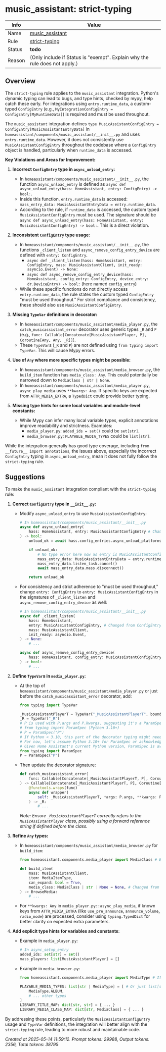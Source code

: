 # music_assistant: strict-typing

| Info   | Value                                                                    |
|--------|--------------------------------------------------------------------------|
| Name   | [music_assistant](https://www.home-assistant.io/integrations/music_assistant/) |
| Rule   | [strict-typing](https://developers.home-assistant.io/docs/core/integration-quality-scale/rules/strict-typing)                                                     |
| Status | **todo**                                                                 |
| Reason | (Only include if Status is "exempt". Explain why the rule does not apply.) |

## Overview

The `strict-typing` rule applies to the `music_assistant` integration. Python's dynamic typing can lead to bugs, and type hints, checked by mypy, help catch these early. For integrations using `entry.runtime_data`, a custom-typed `ConfigEntry` (e.g., `MyIntegrationConfigEntry = ConfigEntry[MyRuntimeData]`) is required and must be used throughout.

The `music_assistant` integration defines `type MusicAssistantConfigEntry = ConfigEntry[MusicAssistantEntryData]` in `homeassistant/components/music_assistant/__init__.py` and uses `entry.runtime_data`. However, it does not consistently use `MusicAssistantConfigEntry` throughout the codebase where a `ConfigEntry` object is handled, particularly when `runtime_data` is accessed.

**Key Violations and Areas for Improvement:**

1.  **Incorrect `ConfigEntry` type in `async_unload_entry`:**
    *   In `homeassistant/components/music_assistant/__init__.py`, the function `async_unload_entry` is defined as `async def async_unload_entry(hass: HomeAssistant, entry: ConfigEntry) -> bool:`.
    *   Inside this function, `entry.runtime_data` is accessed: `mass_entry_data: MusicAssistantEntryData = entry.runtime_data`.
    *   According to the rule, if `runtime_data` is accessed, the custom typed `MusicAssistantConfigEntry` must be used. The signature should be `async def async_unload_entry(hass: HomeAssistant, entry: MusicAssistantConfigEntry) -> bool:`. This is a direct violation.

2.  **Inconsistent `ConfigEntry` type usage:**
    *   In `homeassistant/components/music_assistant/__init__.py`, the functions `_client_listen` and `async_remove_config_entry_device` are defined with `entry: ConfigEntry`.
        *   `async def _client_listen(hass: HomeAssistant, entry: ConfigEntry, mass: MusicAssistantClient, init_ready: asyncio.Event) -> None:`
        *   `async def async_remove_config_entry_device(hass: HomeAssistant, config_entry: ConfigEntry, device_entry: dr.DeviceEntry) -> bool:` (here named `config_entry`)
    *   While these specific functions do not directly access `entry.runtime_data`, the rule states the custom typed `ConfigEntry` "must be used throughout." For strict compliance and consistency, these should also use `MusicAssistantConfigEntry`.

3.  **Missing `TypeVar` definitions in decorator:**
    *   In `homeassistant/components/music_assistant/media_player.py`, the `catch_musicassistant_error` decorator uses generic types `_R` and `P` (e.g., `func: Callable[Concatenate[MusicAssistantPlayer, P], Coroutine[Any, Any, _R]]`).
    *   These `TypeVar`s (`_R` and `P`) are not defined using `from typing import TypeVar`. This will cause Mypy errors.

4.  **Use of `Any` where more specific types might be possible:**
    *   In `homeassistant/components/music_assistant/media_browser.py`, the `build_item` function has `media_class: Any`. This could potentially be narrowed down to `MediaClass | str | None`.
    *   In `homeassistant/components/music_assistant/media_player.py`, `async_play_media` uses `**kwargs: Any`. If specific keys are expected from `ATTR_MEDIA_EXTRA`, a `TypedDict` could provide better typing.

5.  **Missing type hints for some local variables and module-level constants:**
    *   While Mypy can infer many local variable types, explicit annotations improve readability and strictness. Examples:
        *   `media_player.py`: `added_ids = set()` could be `set[str]`.
        *   `media_browser.py`: `PLAYABLE_MEDIA_TYPES` could be `list[str]`.

While the integration generally has good type coverage, including `from __future__ import annotations`, the issues above, especially the incorrect `ConfigEntry` typing in `async_unload_entry`, mean it does not fully follow the `strict-typing` rule.

## Suggestions

To make the `music_assistant` integration compliant with the `strict-typing` rule:

1.  **Correct `ConfigEntry` type in `__init__.py`:**
    *   Modify `async_unload_entry` to use `MusicAssistantConfigEntry`:
        ```python
        # In homeassistant/components/music_assistant/__init__.py
        async def async_unload_entry(
            hass: HomeAssistant, entry: MusicAssistantConfigEntry # Changed from ConfigEntry
        ) -> bool:
            unload_ok = await hass.config_entries.async_unload_platforms(entry, PLATFORMS)

            if unload_ok:
                # No type error here now as entry is MusicAssistantConfigEntry
                mass_entry_data: MusicAssistantEntryData = entry.runtime_data
                mass_entry_data.listen_task.cancel()
                await mass_entry_data.mass.disconnect()

            return unload_ok
        ```
    *   For consistency and strict adherence to "must be used throughout," change `entry: ConfigEntry` to `entry: MusicAssistantConfigEntry` in the signatures of `_client_listen` and `async_remove_config_entry_device` as well:
        ```python
        # In homeassistant/components/music_assistant/__init__.py
        async def _client_listen(
            hass: HomeAssistant,
            entry: MusicAssistantConfigEntry, # Changed from ConfigEntry
            mass: MusicAssistantClient,
            init_ready: asyncio.Event,
        ) -> None:
            # ...
        
        async def async_remove_config_entry_device(
            hass: HomeAssistant, config_entry: MusicAssistantConfigEntry, device_entry: dr.DeviceEntry # Changed from ConfigEntry
        ) -> bool:
            # ...
        ```

2.  **Define `TypeVar`s in `media_player.py`:**
    *   At the top of `homeassistant/components/music_assistant/media_player.py` or just before the `catch_musicassistant_error` decorator, add:
        ```python
        from typing import TypeVar
        
        _MusicAssistantPlayerT = TypeVar("_MusicAssistantPlayerT", bound="MusicAssistantPlayer") # Assuming MusicAssistantPlayer is the self type
        _R = TypeVar("_R")
        # P is used with P.args and P.kwargs, suggesting it's a ParamSpec
        # from typing import ParamSpec (Python 3.10+)
        # P = ParamSpec("P")
        # If Python < 3.10, this part of the decorator typing might need rethinking or simplification
        # For now, let's assume Python 3.10+ for ParamSpec or acknowledge this as a complex spot.
        # Given Home Assistant's current Python version, ParamSpec is available.
        from typing import ParamSpec
        P = ParamSpec("P") 
        ```
    *   Then update the decorator signature:
        ```python
        def catch_musicassistant_error(
            func: Callable[Concatenate[_MusicAssistantPlayerT, P], Coroutine[Any, Any, _R]],
        ) -> Callable[Concatenate[_MusicAssistantPlayerT, P], Coroutine[Any, Any, _R]]:
            @functools.wraps(func)
            async def wrapper(
                self: _MusicAssistantPlayerT, *args: P.args, **kwargs: P.kwargs
            ) -> _R:
                # ...
        ```
        *Note: Ensure `_MusicAssistantPlayerT` correctly refers to the `MusicAssistantPlayer` class, possibly using a forward reference string if defined before the class.*

3.  **Refine `Any` types:**
    *   In `homeassistant/components/music_assistant/media_browser.py` for `build_item`:
        ```python
        from homeassistant.components.media_player import MediaClass # Ensure MediaClass is imported

        def build_item(
            mass: MusicAssistantClient,
            item: MediaItemType,
            can_expand: bool = True,
            media_class: MediaClass | str | None = None, # Changed from Any
        ) -> BrowseMedia:
            # ...
        ```
    *   For `**kwargs: Any` in `media_player.py::async_play_media`, if known keys from `ATTR_MEDIA_EXTRA` (like `use_pre_announce`, `announce_volume`, `radio_mode`) are processed, consider using `typing.TypedDict` for better clarity on expected extra parameters.

4.  **Add explicit type hints for variables and constants:**
    *   Example in `media_player.py`:
        ```python
        # In async_setup_entry
        added_ids: set[str] = set()
        mass_players: list[MusicAssistantPlayer] = []
        ```
    *   Example in `media_browser.py`:
        ```python
        from homeassistant.components.media_player import MediaType # If not already fully qualified

        PLAYABLE_MEDIA_TYPES: list[str | MediaType] = [ # Or just list[str] if they are all strings
            MediaType.ALBUM,
            # ... other types
        ]
        LIBRARY_TITLE_MAP: dict[str, str] = { ... }
        LIBRARY_MEDIA_CLASS_MAP: dict[str, MediaClass] = { ... }

        ```

By addressing these points, particularly the `MusicAssistantConfigEntry` usage and `TypeVar` definitions, the integration will better align with the `strict-typing` rule, leading to more robust and maintainable code.

_Created at 2025-05-14 11:59:12. Prompt tokens: 29988, Output tokens: 2356, Total tokens: 38795_
